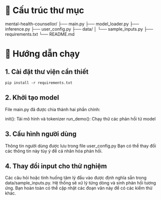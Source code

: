 # 📁 Cấu trúc thư mục
mental-health-counsellor/
├── main.py
├── model_loader.py
├── inference.py
├── user_config.py
├── data/
│   └── sample_inputs.py
├── requirements.txt
└── README.md

# 🚀 Hướng dẫn chạy
## 1. Cài đặt thư viện cần thiết
```
pip install -r requirements.txt
```

## 2. Khởi tạo model
File main.py đã được chia thành hai phần chính:

init(): Tải mô hình và tokenizer
run_demo(): Chạy thử các phản hồi từ model

## 3. Cấu hình người dùng
Thông tin người dùng được lưu trong file user_config.py
Bạn có thể thay đổi các thông tin này tùy ý để cá nhân hóa phản hồi.

## 4. Thay đổi input cho thử nghiệm
Các câu hỏi hoặc tình huống tâm lý đầu vào được định nghĩa sẵn trong data/sample_inputs.py. Hệ thống sẽ xử lý từng dòng và sinh phản hồi tương ứng.
Bạn hoàn toàn có thể cập nhật các đoạn văn này để có các kiểm thử khác.